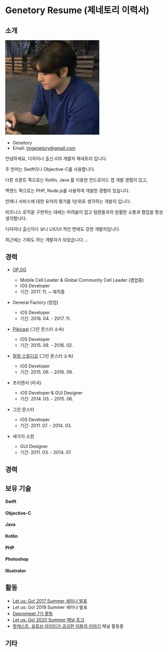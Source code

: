 # Genetory Resume (제네토리 이력서)


## 소개

<img src="/Image/Genetory.png" width="300" height="300">

- Genetory 
- Email: imgenetory@gmail.com

안녕하세요, 디자이너 출신 iOS 개발자 제네토리 입니다.

주 언어는 Swift이나 Objective-C를 사용합니다.

다른 프론트 쪽으로는 Kotlin, Java 를 이용한 안드로이드 앱 개발 경험이 있고,

백엔드 쪽으로는 PHP, Node.js를 사용하여 개발한 경험이 있습니다.

언제나 서비스에 대한 유저의 평가를 1순위로 생각하는 개발자 입니다.


비즈니스 로직을 구현하는 데에는 어려움이 없고 팀원들과의 원활한 소통과 협업을 항상 생각합니다.

디자이너 출신이다 보니 UX/UI 적인 면에도 강한 개발자입니다.


최근에는 기획도 하는 개발자가 되었습니다....

## 경력
* [OP.GG](https://op.gg/)
  - Mobile Cell Leader & Global Community Cell Leader (겸업중)
  - iOS Developer
  - 기간: 2017. 11. ~ 재직중
  
* General Factory (창업)
  - iOS Developer
  - 기간: 2016. 04. - 2017. 11.
  
* [Pikicast](https://pikicast.com/) (그린 몬스터 소속)
  - iOS Developer
  - 기간: 2015. 09. - 2016. 02.
  
* [말랑 스튜디오](https://www.malangstudio.com/) (그린 몬스터 소속)
  - iOS Developer
  - 기간: 2015. 06. - 2016. 09.

* 프리랜서 (미국)
  - iOS Developer & GUI Designer 
  - 기간: 2014. 03. - 2015. 06.
  
* 그린 몬스터
  - iOS Developer
  - 기간: 2011. 07. - 2014. 03.
  
* 세가지 소원
  - GUI Designer
  - 기간: 2011. 03. - 2014. 07.

## 경력


## 보유 기술

#### Swift
#### Objective-C
#### Java
#### Kotlin
#### PHP
#### Photoshop
#### Illustrator


## 활동
- [Let us: Go! 2017 Summer 세미나 발표](https://iosdevkor.github.io/let_us_go_2017_summer/)
- Let us: Go! 2019 Summer 세미나 발표
- [Depromeet 7기 활동](https://medium.com/depromeet)
- [Let us: Go! 2020 Summer 패널 토크](https://let-us-go-2020-summer.vercel.app/)
- [팟캐스트, 유튜브 아이티가 궁금한 이들의 이야기](https://www.youtube.com/channel/UCkwWWEv3C-3ToeO57r5LCHQ) 패널 활동중


## 기타

